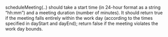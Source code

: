 scheduleMeeting(..) should take a start time (in 24-hour format as a string “hh:mm”) and a meeting duration (number of minutes).
It should return true if the meeting falls entirely within the work day (according to the times specified in dayStart and dayEnd);
return false if the meeting violates the work day bounds.
